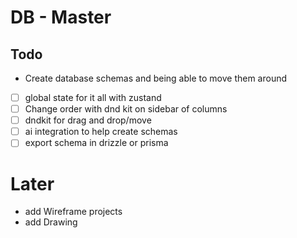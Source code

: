 # DB - Master

## Todo 

- Create database schemas and being able to move them around
- [ ] global state for it all with zustand
- [ ] Change order with dnd kit on sidebar of columns
- [ ] dndkit for drag and drop/move
- [ ] ai integration to help create schemas
- [ ] export schema in drizzle or prisma

# Later

- add Wireframe projects
- add Drawing